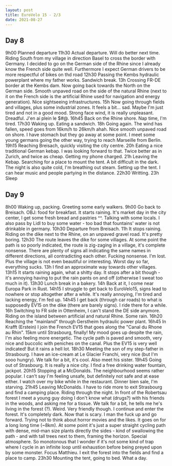```yaml
---
layout: post
title: EuroVelo 15 - 2/3
date: 2021-08-27
---
```


## Day 8

9h00 Planned departure
11h30 Actual departure. Will do better next time. Riding South from my village in direction Basel to cross the border with Germany. I decided to go on the German side of the Rhine since I already know the French side quite well. Furthermore I expect German drivers to be more respectful of bikes on thd road
12h30 Passing the Kembs hydraulic powerplant where my father works. Sandwich break.
13h Crossing FR-DE border at the Kembs dam. Now going back towards the North on the German side. Smooth unpaved road on the side of the natural Rhine (next to it on the French side is the artificial Rhine used for navigation and energy generation).
Nice sightseeing infrastructures.
15h Now going through fields and villages, plus some industrial zones. It feels a bit... sad. Maybe I'm just tired and not in a good mood. Strong face wind, it is really unpleasant. Dreadful. J'en ai plein le $#@.
16h45 Back on the Rhine shore. Nap time, I'm tired.
17h30 Waking up. Eating a sandwich.
18h Going again. The wind has fallen, speed goes from 16km/h to 26km/h ahah. Nice smooth unpaved road on shore. I have stomach but they go away at some point. I meet some young germans going the other way, trying to reach Marseille from Berlin. 
19h15 Reaching Breisach, quickly visiting the city centre.
20h Eating a nice traditional German kebap. I was looking forward to that. Twice better as in Zurich, and twice as cheap. Getting my phone charged.
21h Leaving the Kebap. Searching for a place to mount the tent. A bit difficult in the dark. The night is also quite cold, I'm breathing out steam. Setting up the tent. I can hear music and people partying in the distance.
22h30 Writting. 23h Sleep

## Day 9

8h00 Waking up, packing. Greeting some early walkers.
9h00 Go back to Breisach. OBJ: food for breakfast. It starts raining. It's market day in the city center, I get some fresh bread and pastries ^^. Talking with some locals. I also pass by Lidl to buy some water - too bad that fountains' water is not drinkable in germany.
10h30 Departure from Breisach.
11h It stops raining. Riding on the dike next to the Rhine, on an unpaved gravel road. It's pretty boring.
12h30 The route leaves the dike for some villages. At some point the path is so poorly indicated, the route is zig-zaging in a village, it's complete nonsense. There are plenty of signs all indicating the same names in different directions, all contradicting each other. Fucking nonsense. I'm lost. Plus the village is not even beautiful or interesting. 
Worst day so far, everything sucks. 
13h I find an approximate way towards other villages.
13h15 It starts raining again, what a shitty day. It stops after a bit though - it's annoying having to put the rain pants on and off (otherwise I sweat too much in it).
13h30 Lunch break in a bakery.
14h Back at it, I come near Europa Park in Rust.
14h15 I struggle to get back to EuroVelo15, signs lead to nowhere or stop altogether after a while. It's really annoying, I'm tired and lacking energy, I'm fed up.
14h45 I get back (through car roads) to what is supposedly EV15 on the dike (there are barely signs). I ride there for a while.
16h Switching to FR side in Ottenheim, I can't stand the DE side anymore. Riding on the island between artificial and natural Rhine. Some rain.
16h20 Reaching the "mainland" through Gerstheim hydraulic power plant.
16h45 In Krafft (Erstein) I join the French EV15 that goes along the "Canal du Rhone au Rhin". 15km until Strasbourg, finally! My mood goes up despite the rain, I'm also feeling more energetic. The cycle path is paved and smooth, 
very nice and buccolic with peniches on the canal. Plus the EV15 is very well indicated! But it rains a hell lot.
18h30 Meeting the son of my step-father in Strasbourg. I have an ice-cream at Le Glacier Franchi, very nice (but I'm sooo hungry). We talk for a bit, it's cool. Also meet his sister.
19h45 Going out of Strasbourg. It is really a nice city. I find a free drinking water fountain, jackpot.
20h15 Stopping at a McDonalds. The neighbourhood seems rather popular. I can't say I'm feeling unsafe, but definitely not safe and at ease either. I watch over my bike while in the restaurant. Dinner bien sale, I'm starving.
21h45 Leaving McDonalds. I have to ride more to exit Strasbourg and find a camping place. Riding through the night. In front of the Robertsau forest I meet a young guy doing I don't know what (drugs?) with his friends in the woods, and asking me for a tissue. We talk for a bit, he tells me he's living in the forest (?). Weird. Very friendly though. I continue and enter the forest. It's completely dark. Now that is scary. I man the fuck up and go forward. Trying not to think about horror movies and the likes. It goes on for a long long time (~8km). At some point it's just a super straight cycling path with dense, mid-man size plants directly the sides - kind of swallowing the path - and with tall trees next to them, framing the horizon. Special atmosphere.
So monotonous that I wonder if it's not some kind of trap where I cycle in an infinite loop until exhaustion before being preyed upon by some monster. Focus Matthieu. I exit the forest into the fields and find a place to camp.
23h30 Mounting the tent, going to bed. What a day.
